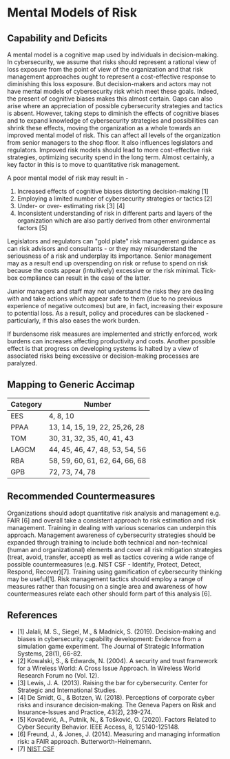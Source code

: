 # Mental Models of Risk

## Capability and Deficits

A mental model is a cognitive map used by individuals in decision-making.  In cybersecurity, we assume that risks should represent a rational view of loss exposure from the point of view of the organization and that risk management approaches ought to represent a cost-effective response to diminishing this loss exposure.  But decision-makers and actors may not have mental models of cybersecurity risk which meet these goals. Indeed, the present of cognitive biases makes this almost certain. Gaps can also arise where an appreciation of possible cybersecurity strategies and tactics is absent. However, taking steps to diminish the effects of cognitive biases and to expand knowledge of cybersecurity strategies and possibilities can shrink these effects, moving the organization as a whole towards an improved mental model of risk.  This can affect all levels of the organization from senior managers to the shop floor. It also influences legislators and regulators.  Improved risk models should lead to more cost-effective risk strategies, optimizing security spend in the long term.  Almost certainly, a key factor in this is to move to quantitative risk management.

A poor mental model of risk may result in -

1. Increased effects of cognitive biases distorting decision-making [1]
2. Employing a limited number of cybersecurity strategies or tactics [2]
3. Under- or over- estimating risk [3] [4]
4. Inconsistent understanding of risk in different parts and layers of the organization which are also partly derived from other environmental factors [5]

Legislators and regulators can "gold plate" risk management guidance as can risk advisors and consultants - or they may misunderstand the seriousness of a risk and underplay its importance.  Senior management may as a result end up overspending on risk or refuse to spend on risk because the costs appear (intuitively) excessive or the risk minimal. Tick-box compliance can result in the case of the latter. 

Junior managers and staff may not understand the risks they are dealing with and take actions which appear safe to them (due to no previous experience of negative outcomes) but are, in fact, increasing their exposure to potential loss.  As a result, policy and procedures can be slackened - particularly, if this also eases the work burden.  

If burdensome risk measures are implemented and strictly enforced, work burdens can increases affecting productivity and costs.  Another possible effect is that progress on developing systems is halted by a view of associated risks being excessive or decision-making processes are paralyzed.

## Mapping to Generic Accimap

|Category | Number |
| --- | --- |
|EES  |4, 8, 10 |
|PPAA  |13, 14, 15, 19, 22, 25,26, 28|
|TOM   |30, 31, 32, 35, 40, 41, 43|
|LAGCM |44, 45, 46, 47, 48, 53, 54, 56|
|RBA   |58, 59, 60, 61, 62, 64, 66, 68|
|GPB   |72, 73, 74, 78 |

## Recommended Countermeasures

Organizations should adopt quantitative risk analysis and management e.g. FAIR [6] and overall take a consistent approach to risk estimation and risk management. Training in dealing with various scenarios can underpin this approach. Management awareness of cybersecurity strategies should be expanded through training to include both technical and non-technical (human and organizational) elements and cover all risk mitigation strategies (treat, avoid, transfer, accept) as well as tactics covering a wide range of possible countermeasures (e.g. NIST CSF - Identify, Protect, Detect, Respond, Recover)[7]. Training using gamification of cybersecurity thinking may be useful[1]. Risk management tactics should employ a range of measures rather than focusing on a single area and awareness of how countermeasures relate each other should form part of this analysis [6]. 

## References

- [1] Jalali, M. S., Siegel, M., & Madnick, S. (2019). Decision-making and biases in cybersecurity capability development: Evidence from a simulation game experiment. The Journal of Strategic Information Systems, 28(1), 66-82.
- [2] Kowalski, S., & Edwards, N. (2004). A security and trust framework for a Wireless World: A Cross Issue Approach. In Wireless World Research Forum no (Vol. 12).
- [3] Lewis, J. A. (2013). Raising the bar for cybersecurity. Center for Strategic and International Studies.
- [4] De Smidt, G., & Botzen, W. (2018). Perceptions of corporate cyber risks and insurance decision-making. The Geneva Papers on Risk and Insurance-Issues and Practice, 43(2), 239-274.
- [5] Kovačević, A., Putnik, N., & Tošković, O. (2020). Factors Related to Cyber Security Behavior. IEEE Access, 8, 125140-125148.
- [6] Freund, J., & Jones, J. (2014). Measuring and managing information risk: a FAIR approach. Butterworth-Heinemann.
- [7] [NIST CSF](https://www.nist.gov/cyberframework)
